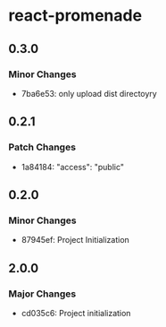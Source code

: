 # react-promenade

## 0.3.0

### Minor Changes

- 7ba6e53: only upload dist directoyry

## 0.2.1

### Patch Changes

- 1a84184: "access": "public"

## 0.2.0

### Minor Changes

- 87945ef: Project Initialization

## 2.0.0

### Major Changes

- cd035c6: Project initialization

